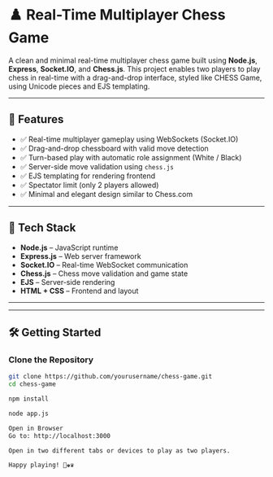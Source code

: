 # ♟️ Real-Time Multiplayer Chess Game

A clean and minimal real-time multiplayer chess game built using **Node.js**, **Express**, **Socket.IO**, and **Chess.js**. This project enables two players to play chess in real-time with a drag-and-drop interface, styled like CHESS Game, using Unicode pieces and EJS templating.

---

## 🚀 Features

- ✅ Real-time multiplayer gameplay using WebSockets (Socket.IO)
- ✅ Drag-and-drop chessboard with valid move detection
- ✅ Turn-based play with automatic role assignment (White / Black)
- ✅ Server-side move validation using `chess.js`
- ✅ EJS templating for rendering frontend
- ✅ Spectator limit (only 2 players allowed)
- ✅ Minimal and elegant design similar to Chess.com

---

## 🧰 Tech Stack

- **Node.js** – JavaScript runtime
- **Express.js** – Web server framework
- **Socket.IO** – Real-time WebSocket communication
- **Chess.js** – Chess move validation and game state
- **EJS** – Server-side rendering
- **HTML + CSS** – Frontend and layout

---


---

## 🛠️ Getting Started

###  Clone the Repository

```bash
git clone https://github.com/yourusername/chess-game.git
cd chess-game

npm install

node app.js

Open in Browser
Go to: http://localhost:3000

Open in two different tabs or devices to play as two players.

Happy playing! 🏁♚♛

